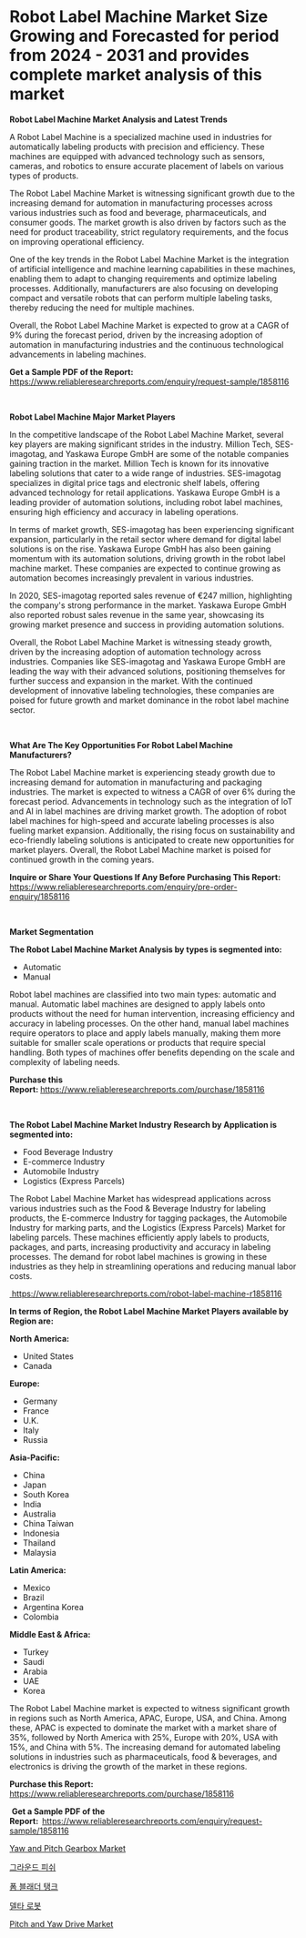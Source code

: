 <p><h1>Robot Label Machine Market Size Growing and Forecasted for period from 2024 - 2031 and provides complete market analysis of this market</h1></p><p><strong>Robot Label Machine Market Analysis and Latest Trends</strong></p>
<p><p>A Robot Label Machine is a specialized machine used in industries for automatically labeling products with precision and efficiency. These machines are equipped with advanced technology such as sensors, cameras, and robotics to ensure accurate placement of labels on various types of products.</p><p>The Robot Label Machine Market is witnessing significant growth due to the increasing demand for automation in manufacturing processes across various industries such as food and beverage, pharmaceuticals, and consumer goods. The market growth is also driven by factors such as the need for product traceability, strict regulatory requirements, and the focus on improving operational efficiency.</p><p>One of the key trends in the Robot Label Machine Market is the integration of artificial intelligence and machine learning capabilities in these machines, enabling them to adapt to changing requirements and optimize labeling processes. Additionally, manufacturers are also focusing on developing compact and versatile robots that can perform multiple labeling tasks, thereby reducing the need for multiple machines.</p><p>Overall, the Robot Label Machine Market is expected to grow at a CAGR of 9% during the forecast period, driven by the increasing adoption of automation in manufacturing industries and the continuous technological advancements in labeling machines.</p></p>
<p><strong>Get a Sample PDF of the Report:&nbsp;</strong> <a href="https://www.reliableresearchreports.com/enquiry/request-sample/1858116">https://www.reliableresearchreports.com/enquiry/request-sample/1858116</a></p>
<p>&nbsp;</p>
<p><strong>Robot Label Machine Major Market Players</strong></p>
<p><p>In the competitive landscape of the Robot Label Machine Market, several key players are making significant strides in the industry. Million Tech, SES-imagotag, and Yaskawa Europe GmbH are some of the notable companies gaining traction in the market. Million Tech is known for its innovative labeling solutions that cater to a wide range of industries. SES-imagotag specializes in digital price tags and electronic shelf labels, offering advanced technology for retail applications. Yaskawa Europe GmbH is a leading provider of automation solutions, including robot label machines, ensuring high efficiency and accuracy in labeling operations.</p><p>In terms of market growth, SES-imagotag has been experiencing significant expansion, particularly in the retail sector where demand for digital label solutions is on the rise. Yaskawa Europe GmbH has also been gaining momentum with its automation solutions, driving growth in the robot label machine market. These companies are expected to continue growing as automation becomes increasingly prevalent in various industries.</p><p>In 2020, SES-imagotag reported sales revenue of €247 million, highlighting the company's strong performance in the market. Yaskawa Europe GmbH also reported robust sales revenue in the same year, showcasing its growing market presence and success in providing automation solutions.</p><p>Overall, the Robot Label Machine Market is witnessing steady growth, driven by the increasing adoption of automation technology across industries. Companies like SES-imagotag and Yaskawa Europe GmbH are leading the way with their advanced solutions, positioning themselves for further success and expansion in the market. With the continued development of innovative labeling technologies, these companies are poised for future growth and market dominance in the robot label machine sector.</p></p>
<p>&nbsp;</p>
<p><strong>What Are The Key Opportunities For Robot Label Machine Manufacturers?</strong></p>
<p><p>The Robot Label Machine market is experiencing steady growth due to increasing demand for automation in manufacturing and packaging industries. The market is expected to witness a CAGR of over 6% during the forecast period. Advancements in technology such as the integration of IoT and AI in label machines are driving market growth. The adoption of robot label machines for high-speed and accurate labeling processes is also fueling market expansion. Additionally, the rising focus on sustainability and eco-friendly labeling solutions is anticipated to create new opportunities for market players. Overall, the Robot Label Machine market is poised for continued growth in the coming years.</p></p>
<p><strong>Inquire or Share Your Questions If Any Before Purchasing This Report:</strong> <a href="https://www.reliableresearchreports.com/enquiry/pre-order-enquiry/1858116">https://www.reliableresearchreports.com/enquiry/pre-order-enquiry/1858116</a></p>
<p>&nbsp;</p>
<p><strong>Market Segmentation</strong></p>
<p><strong>The Robot Label Machine Market Analysis by types is segmented into:</strong></p>
<p><ul><li>Automatic</li><li>Manual</li></ul></p>
<p><p>Robot label machines are classified into two main types: automatic and manual. Automatic label machines are designed to apply labels onto products without the need for human intervention, increasing efficiency and accuracy in labeling processes. On the other hand, manual label machines require operators to place and apply labels manually, making them more suitable for smaller scale operations or products that require special handling. Both types of machines offer benefits depending on the scale and complexity of labeling needs.</p></p>
<p><strong>Purchase this Report:&nbsp;</strong><a href="https://www.reliableresearchreports.com/purchase/1858116">https://www.reliableresearchreports.com/purchase/1858116</a></p>
<p>&nbsp;</p>
<p><strong>The Robot Label Machine Market Industry Research by Application is segmented into:</strong></p>
<p><ul><li>Food Beverage Industry</li><li>E-commerce Industry</li><li>Automobile Industry</li><li>Logistics (Express Parcels)</li></ul></p>
<p><p>The Robot Label Machine Market has widespread applications across various industries such as the Food & Beverage Industry for labeling products, the E-commerce Industry for tagging packages, the Automobile Industry for marking parts, and the Logistics (Express Parcels) Market for labeling parcels. These machines efficiently apply labels to products, packages, and parts, increasing productivity and accuracy in labeling processes. The demand for robot label machines is growing in these industries as they help in streamlining operations and reducing manual labor costs.</p></p>
<p><a href="https://www.reliableresearchreports.com/robot-label-machine-r1858116">&nbsp;https://www.reliableresearchreports.com/robot-label-machine-r1858116</a></p>
<p><strong>In terms of Region, the Robot Label Machine Market Players available by Region are:</strong></p>
<p>
    <p> <strong> North America: </strong>
        <ul>
            <li>United States</li>
            <li>Canada</li>
        </ul>
        </p> 
    <p> <strong> Europe: </strong>
        <ul>
            <li>Germany</li>
            <li>France</li>
            <li>U.K.</li>
            <li>Italy</li>
            <li>Russia</li>
        </ul>
        </p> 
    <p> <strong> Asia-Pacific: </strong>
        <ul>
            <li>China</li>
            <li>Japan</li>
            <li>South Korea</li>
            <li>India</li>
            <li>Australia</li>
            <li>China Taiwan</li>
            <li>Indonesia</li>
            <li>Thailand</li>
            <li>Malaysia</li>
        </ul>
        </p> 
    <p> <strong> Latin America: </strong>
        <ul>
            <li>Mexico</li>
            <li>Brazil</li>
            <li>Argentina Korea</li>
            <li>Colombia</li>
        </ul>
        </p> 
    <p> <strong> Middle East & Africa: </strong>
        <ul>
            <li>Turkey</li>
            <li>Saudi</li>
            <li>Arabia</li>
            <li>UAE</li>
            <li>Korea</li>
        </ul>
    </p>
    </p>
<p><p>The Robot Label Machine market is expected to witness significant growth in regions such as North America, APAC, Europe, USA, and China. Among these, APAC is expected to dominate the market with a market share of 35%, followed by North America with 25%, Europe with 20%, USA with 15%, and China with 5%. The increasing demand for automated labeling solutions in industries such as pharmaceuticals, food & beverages, and electronics is driving the growth of the market in these regions.</p></p>
<p><strong>Purchase this Report: </strong><a href="https://www.reliableresearchreports.com/purchase/1858116">https://www.reliableresearchreports.com/purchase/1858116</a></p>
<p>&nbsp;<strong>Get a Sample PDF of the Report:&nbsp;&nbsp;</strong><a href="https://www.reliableresearchreports.com/enquiry/request-sample/1858116">https://www.reliableresearchreports.com/enquiry/request-sample/1858116</a></p>
<p><strong></strong></p>
<p><p><a href="https://github.com/yemakinde/Market-Research-Report-List-2/blob/main/yaw-and-pitch-gearbox-market.md">Yaw and Pitch Gearbox Market</a></p><p><a href="https://medium.com/@monaboyer1926/2024%EB%85%84%EB%B6%80%ED%84%B0-2031%EB%85%84%EA%B9%8C%EC%A7%80-%EC%98%88%EC%B8%A1%EB%90%9C-%EC%A0%80%EC%96%B4%EB%A5%98-%EC%8B%9C%EC%9E%A5-%EB%8F%99%ED%96%A5%EA%B3%BC-%EC%8B%9C%EC%9E%A5-%EB%B6%84%EC%84%9D-8019619fdcc2">그라운드 피쉬</a></p><p><a href="https://github.com/iansanftyord09878/Market-Research-Report-List-1/blob/main/274476139527.md">폼 블래더 탱크</a></p><p><a href="https://medium.com/@midge5687567/%EB%8D%B8%ED%83%80-%EB%A1%9C%EB%B4%87-%EC%8B%9C%EC%9E%A5-%EB%B6%84%EC%84%9D-%EB%B0%8F-2024%EB%85%84%EB%B6%80%ED%84%B0-2031%EB%85%84%EA%B9%8C%EC%A7%80%EC%9D%98-%EA%B7%9C%EB%AA%A8-%EC%98%88%EC%B8%A1-8aa748251cc0">델타 로봇</a></p><p><a href="https://github.com/jsmusil/Market-Research-Report-List-3/blob/main/pitch-and-yaw-drive-market.md">Pitch and Yaw Drive Market</a></p></p>